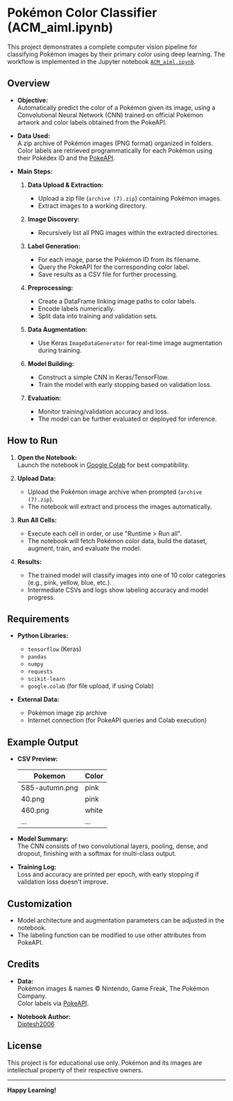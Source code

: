 # Pokémon Color Classifier (ACM_aiml.ipynb)

This project demonstrates a complete computer vision pipeline for classifying Pokémon images by their primary color using deep learning. The workflow is implemented in the Jupyter notebook [`ACM_aiml.ipynb`](ACM_aiml.ipynb).

## Overview

- **Objective:**  
  Automatically predict the color of a Pokémon given its image, using a Convolutional Neural Network (CNN) trained on official Pokémon artwork and color labels obtained from the PokeAPI.

- **Data Used:**  
  A zip archive of Pokémon images (PNG format) organized in folders.  
  Color labels are retrieved programmatically for each Pokémon using their Pokédex ID and the [PokeAPI](https://pokeapi.co/).

- **Main Steps:**  
  1. **Data Upload & Extraction:**  
     - Upload a zip file (`archive (7).zip`) containing Pokémon images.
     - Extract images to a working directory.

  2. **Image Discovery:**  
     - Recursively list all PNG images within the extracted directories.

  3. **Label Generation:**  
     - For each image, parse the Pokémon ID from its filename.
     - Query the PokeAPI for the corresponding color label.
     - Save results as a CSV file for further processing.

  4. **Preprocessing:**  
     - Create a DataFrame linking image paths to color labels.
     - Encode labels numerically.
     - Split data into training and validation sets.

  5. **Data Augmentation:**  
     - Use Keras `ImageDataGenerator` for real-time image augmentation during training.

  6. **Model Building:**  
     - Construct a simple CNN in Keras/TensorFlow.
     - Train the model with early stopping based on validation loss.

  7. **Evaluation:**  
     - Monitor training/validation accuracy and loss.
     - The model can be further evaluated or deployed for inference.

## How to Run

1. **Open the Notebook:**  
   Launch the notebook in [Google Colab](https://colab.research.google.com/) for best compatibility.

2. **Upload Data:**  
   - Upload the Pokémon image archive when prompted (`archive (7).zip`).
   - The notebook will extract and process the images automatically.

3. **Run All Cells:**  
   - Execute each cell in order, or use "Runtime > Run all".
   - The notebook will fetch Pokémon color data, build the dataset, augment, train, and evaluate the model.

4. **Results:**  
   - The trained model will classify images into one of 10 color categories (e.g., pink, yellow, blue, etc.).
   - Intermediate CSVs and logs show labeling accuracy and model progress.

## Requirements

- **Python Libraries:**  
  - `tensorflow` (Keras)
  - `pandas`
  - `numpy`
  - `requests`
  - `scikit-learn`
  - `google.colab` (for file upload, if using Colab)

- **External Data:**  
  - Pokémon image zip archive
  - Internet connection (for PokeAPI queries and Colab execution)

## Example Output

- **CSV Preview:**

  | Pokemon         | Color  |
  |-----------------|--------|
  | 585-autumn.png  | pink   |
  | 40.png          | pink   |
  | 460.png         | white  |
  | ...             | ...    |

- **Model Summary:**  
  The CNN consists of two convolutional layers, pooling, dense, and dropout, finishing with a softmax for multi-class output.

- **Training Log:**  
  Loss and accuracy are printed per epoch, with early stopping if validation loss doesn't improve.

## Customization

- Model architecture and augmentation parameters can be adjusted in the notebook.
- The labeling function can be modified to use other attributes from PokeAPI.

## Credits

- **Data:**  
  Pokémon images & names © Nintendo, Game Freak, The Pokémon Company.  
  Color labels via [PokeAPI](https://pokeapi.co/).

- **Notebook Author:**  
  [Diptesh2006](https://github.com/Diptesh2006)

## License

This project is for educational use only. Pokémon and its images are intellectual property of their respective owners.

---
**Happy Learning!**
